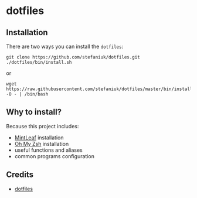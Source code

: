 dotfiles
========

Installation
------------

There are two ways you can install the `dotfiles`:

    git clone https://github.com/stefaniuk/dotfiles.git
    ./dotfiles/bin/install.sh

or

    wget https://raw.githubusercontent.com/stefaniuk/dotfiles/master/bin/install.sh -O - | /bin/bash

Why to install?
---------------

Because this project includes:

 * [MintLeaf](https://github.com/stefaniuk/mintleaf) installation
 * [Oh My Zsh](https://github.com/robbyrussell/oh-my-zsh) installation
 * useful functions and aliases
 * common programs configuration

Credits
-------

 * [dotfiles](https://github.com/mathiasbynens/dotfiles)
